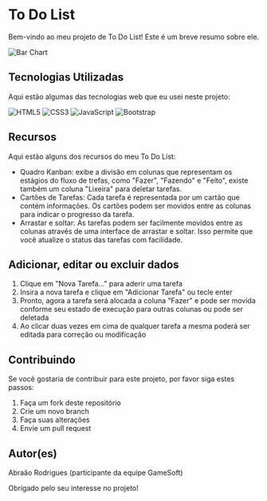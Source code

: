 # To Do List

Bem-vindo ao meu projeto de To Do List! Este é um breve resumo sobre ele.

![Bar Chart](https://dionatanmoura.files.wordpress.com/2016/07/kanban.png?w=600&h=404)

## Tecnologias Utilizadas

Aqui estão algumas das tecnologias web que eu usei neste projeto:

![HTML5](https://img.shields.io/badge/-HTML5-E34F26?style=flat&logo=html5&logoColor=white)
![CSS3](https://img.shields.io/badge/-CSS3-1572B6?style=flat&logo=css3)
![JavaScript](https://img.shields.io/badge/-JavaScript-F7DF1E?style=flat&logo=javascript&logoColor=black)
![Bootstrap](https://img.shields.io/badge/-Bootstrap-563D7C?style=flat&logo=bootstrap)

## Recursos

Aqui estão alguns dos recursos do meu To Do List:

- Quadro Kanban: exibe a divisão em colunas que representam os estágios do fluxo de trefas, como "Fazer", "Fazendo" e "Feito", existe também um coluna "Lixeira" para deletar tarefas.
- Cartões de Tarefas: Cada tarefa é representada por um cartão que contém informações. Os cartões podem ser movidos entre as colunas para indicar o progresso da tarefa.
- Arrastar e soltar: As tarefas podem ser facilmente movidos entre as colunas através de uma interface de arrastar e soltar. Isso permite que você atualize o status das tarefas com facilidade.

## Adicionar, editar ou excluir dados

1. Clique em "Nova Tarefa..." para aderir uma tarefa 
2. Insira a nova tarefa e clique em "Adicionar Tarefa" ou tecle enter
3. Pronto, agora a tarefa será alocada a coluna "Fazer" e pode ser movida conforme seu estado de execução para outras colunas ou pode ser deletada
4. Ao clicar duas vezes em cima de qualquer tarefa a mesma poderá ser editada para correção ou modificação

## Contribuindo

Se você gostaria de contribuir para este projeto, por favor siga estes passos:

1. Faça um fork deste repositório
2. Crie um novo branch
3. Faça suas alterações
4. Envie um pull request


## Autor(es)

Abraão Rodrigues (participante da equipe GameSoft)

Obrigado pelo seu interesse no projeto!